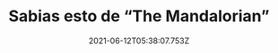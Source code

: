 ---
title: Sabias esto de “The Mandalorian”
date: 2021-06-12T05:38:07.753Z
featuredimage: /assets/1445.jpeg
categoria: Television
tags:
  - "#Stasrwars"
  - "#Serie"
  - "#Mnadalorean"
short-description: Conocías esto de la serie de The Mandalorean?
mk1: >+
  ### 1.

  ![1440](/assets/1440.jpg "1440")

  #### A muchos que les quedo la intriga 

  The Mandalorian transcurre 5 años después de los hechos de Episode VI: Return of the Jedi y un cuarto de Siglo antes de los eventos que vemos de Episode VII: The Force Awakens

  ### 2.

  ![1441](/assets/1442.jpg "1441")

  #### Lo que paso después 

  El contexto en el que todo transcurre está relacionado a cómo la Nueva República se formó luego que el Imperio firmara un tratado de paz, algo que sucedió un año después de lo que vemos en Return of the Jedi.
mk2: >+
  ### 3.

  ![1442](/assets/1441.jpg "1442")

  #### El batallon que quedo atrás

  Favreau confirmó que la idea es profundizar sobre las consecuencias que los habitantes de la Galaxia sufrieron por la derrota del Imperio en esos lugares recónditos, lejos de los centros de poder y las batallas centrales

  ### 4.

  ![1443](/assets/1443.jpg "1443")

  #### Algo queda en claro

  el Imperio no está del todo vencido. Es más, ahora la resistencia es imperial y será la que en el futuro se convierta en la Primera Orden
mk3: >+
  ### 5.

  ![1444](/assets/1444.jpg "1444")

  #### Una pelea digan de ver 

  Durante la época de la Antigua República, los mandalorianos lucharon contra los Jedi, cosa que dividió a la raza mandaloriana en dos: los bélicos y los pacifistas que se denominan como Los Nuevos Mandalorianos.

  ### 6.

  ![1445](/assets/1445.jpeg "1445")

  #### Épico 

  Mando, interpretado por Pedro Pascal, es una creación exclusiva para la serie.
mk4: >+
  ### 7.

  ![1446](/assets/1446.jpg "1446")

  #### El primero de muchos 

  Mythrol, el primer encargo que vemos que realiza Mando, es de la raza Quarren que proceden de un planeta llamado Mon Cala.

  ### 8.

  ![1447](/assets/1447.png "1477")

  #### Un buen comienzo 

  Taika Waititi no solo dirigió el episodio final de la primera temporada: también fue el encargado de dar voz a IG-11.
mk5: >+
  ### 9.

  ![1448](/assets/1448.jpg "1448")

  #### Se logro 

  Las fanáticos fueron factor clave para la suma de Rosario Dawson como Ahsoka Tan

  ### 10.

  ![1449](/assets/1449.jpg "1449")

  #### La actriz Mercedes Varnado también es luchadora profesional 


  El elenco de The Mandalorian tiene talentos múltiples: la actriz Mercedes Varnado, quien da vida al personaje guerrero de Koska Reeves en la serie, es luchadora profesional de la liga WWE. En el universo de la lucha, ella es conocida por los fans como Sasha Banks. Ahora, gracias a su aparición en The Mandalorian, millones de personas que no son fans de la lucha conocieron a Varnado.
---